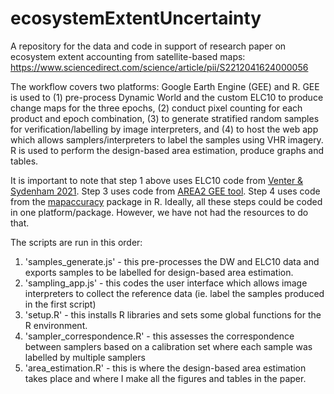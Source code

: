 # ecosystemExtentUncertainty
A repository for the data and code in support of research paper on ecosystem extent accounting from satellite-based maps: https://www.sciencedirect.com/science/article/pii/S2212041624000056

The workflow covers two platforms: Google Earth Engine (GEE) and R. GEE is used to (1) pre-process Dynamic World and the custom ELC10 to produce change maps for the three epochs, (2) conduct pixel counting for each product and epoch combination, (3) to generate stratified random samples for verification/labelling by image interpreters, and (4) to host the web app which allows samplers/interpreters to label the samples using VHR imagery. R is used to perform the design-based area estimation, produce graphs and tables.

It is important to note that step 1 above uses ELC10 code from [Venter & Sydenham 2021](https://www.mdpi.com/2072-4292/13/12/2301). Step 3 uses code from [AREA2 GEE tool](https://area2.readthedocs.io/en/latest/sampling_str.html). Step 4 uses code from the [mapaccuracy](https://cran.r-project.org/web/packages/mapaccuracy/mapaccuracy.pdf) package in R. Ideally, all these steps could be coded in one platform/package. However, we have not had the resources to do that.

The scripts are run in this order:
1. 'samples_generate.js' - this pre-processes the DW and ELC10 data and exports samples to be labelled for design-based area estimation.
2. 'sampling_app.js' -  this codes the user interface which allows image interpreters to collect the reference data (ie. label the samples produced in the first script)
3. 'setup.R' - this installs R libraries and sets some global functions for the R environment.
4. 'sampler_correspondence.R' - this assesses the correspondence between samplers based on a calibration set where each sample was labelled by multiple samplers
5. 'area_estimation.R' - this is where the design-based area estimation takes place and where I make all the figures and tables in the paper.

